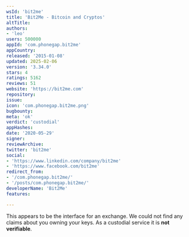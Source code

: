 ```yaml
---
wsId: 'bit2me'
title: 'Bit2Me - Bitcoin and Cryptos'
altTitle: 
authors:
- 'leo'
users: 500000
appId: 'com.phonegap.bit2me'
appCountry: 
released: '2015-01-08'
updated: 2025-02-06
version: '3.34.0'
stars: 4
ratings: 5162
reviews: 51
website: 'https://bit2me.com'
repository: 
issue: 
icon: 'com.phonegap.bit2me.png'
bugbounty: 
meta: 'ok'
verdict: 'custodial'
appHashes: 
date: '2020-05-29'
signer: 
reviewArchive: 
twitter: 'bit2me'
social:
- 'https://www.linkedin.com/company/bit2me'
- 'https://www.facebook.com/bit2me'
redirect_from:
- '/com.phonegap.bit2me/'
- '/posts/com.phonegap.bit2me/'
developerName: 'Bit2Me'
features: 

---
```


This appears to be the interface for an exchange. We could not find any claims
about you owning your keys. As a custodial service it is **not verifiable**.
